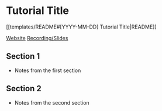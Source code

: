# Tutorial Title

[[templates/README#[YYYY-MM-DD] Tutorial Title|README]]

[Website](https://github.com/)
[Recording/Slides](https://www.youtube.com/)

## Section 1

- Notes from the first section

## Section 2

- Notes from the second section

